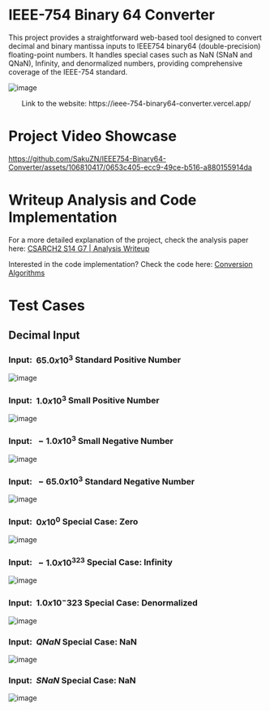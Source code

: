 # IEEE-754 Binary 64 Converter
This project provides a straightforward web-based tool designed to convert decimal and binary mantissa inputs to IEEE754 binary64 (double-precision) floating-point numbers. It handles special cases such as NaN (SNaN and QNaN), Infinity, and denormalized numbers, providing comprehensive coverage of the IEEE-754 standard.

![image](https://github.com/SakuZN/IEEE754-Binary64-Converter/assets/106810417/89b260ad-bd70-4b7f-9168-b4580803d4d0)

<p align="center">
  Link to the website: https://ieee-754-binary64-converter.vercel.app/
</p>

# Project Video Showcase
https://github.com/SakuZN/IEEE754-Binary64-Converter/assets/106810417/0653c405-ecc9-49ce-b516-a880155914da

# Writeup Analysis and Code Implementation
For a more detailed explanation of the project, check the analysis paper here:
[CSARCH2 S14 G7 | Analysis Writeup](https://drive.google.com/file/d/1pS35DYscoKE9dhumqqQ7IaV5cNb51ZZA/view?usp=sharing)

Interested in the code implementation? Check the code here: [Conversion Algorithms](https://github.com/SakuZN/IEEE754-Binary64-Converter/blob/master/src/lib/conversion_algorithms.ts)

# Test Cases
## Decimal Input
### Input: $\ 65.0 x 10^3$ Standard Positive Number
![image](https://github.com/SakuZN/IEEE754-Binary64-Converter/assets/106810417/0e6b4946-745c-4edd-84fe-8f8a6de11e7c)

### Input: $\ 1.0 x 10^3$ Small Positive Number
![image](https://github.com/SakuZN/IEEE754-Binary64-Converter/assets/106810417/fa348cd9-5aaf-4629-8eae-c434a014df7e)

### Input: $\ -1.0 x 10^3$ Small Negative Number
![image](https://github.com/SakuZN/IEEE754-Binary64-Converter/assets/106810417/224c1183-4354-4132-a5c9-da38b4cab424)

### Input: $\ -65.0 x 10^3$ Standard Negative Number
![image](https://github.com/SakuZN/IEEE754-Binary64-Converter/assets/106810417/5f3c49eb-3f7f-4f70-a81d-b77857866bbd)

### Input: $\ 0 x 10^0$ Special Case: Zero
![image](https://github.com/SakuZN/IEEE754-Binary64-Converter/assets/106810417/86375f9e-20ca-41b1-8dc3-87699c4a59e2)

### Input: $\ -1.0 x 10^323$ Special Case: Infinity
![image](https://github.com/SakuZN/IEEE754-Binary64-Converter/assets/106810417/4a68e842-3ebf-4539-960b-20897b38f367)

### Input: $\ 1.0 x 10^-323$ Special Case: Denormalized
![image](https://github.com/SakuZN/IEEE754-Binary64-Converter/assets/106810417/dde913a6-ddd0-429b-99e4-a8cccb59cb77)

### Input: $\ QNaN$ Special Case: NaN
![image](https://github.com/SakuZN/IEEE754-Binary64-Converter/assets/106810417/c8a4552f-e38f-4725-a600-50bc1b8cdea8)

### Input: $\ SNaN$ Special Case: NaN
![image](https://github.com/SakuZN/IEEE754-Binary64-Converter/assets/106810417/aec36820-67ba-406a-8b7d-954bb9a5908b)
